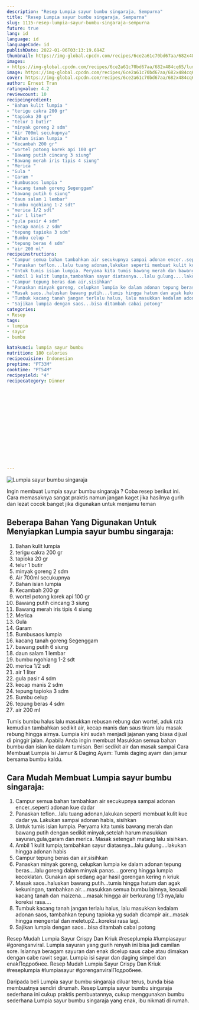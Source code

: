 ```yaml
---
description: "Resep Lumpia sayur bumbu singaraja, Sempurna"
title: "Resep Lumpia sayur bumbu singaraja, Sempurna"
slug: 1115-resep-lumpia-sayur-bumbu-singaraja-sempurna
future: true
lang: id
language: id
languageCode: id
publishDate: 2022-01-06T03:13:19.694Z 
thumbnail: https://img-global.cpcdn.com/recipes/6ce2a61c70bd67aa/682x484cq65/lumpia-sayur-bumbu-singaraja-foto-resep-utama.png
images:
- https://img-global.cpcdn.com/recipes/6ce2a61c70bd67aa/682x484cq65/lumpia-sayur-bumbu-singaraja-foto-resep-utama.png
image: https://img-global.cpcdn.com/recipes/6ce2a61c70bd67aa/682x484cq65/lumpia-sayur-bumbu-singaraja-foto-resep-utama.png
cover: https://img-global.cpcdn.com/recipes/6ce2a61c70bd67aa/682x484cq65/lumpia-sayur-bumbu-singaraja-foto-resep-utama.png
author: Ernest Tran
ratingvalue: 4.2
reviewcount: 10
recipeingredient:
- "Bahan kulit lumpia "
- "terigu cakra 200 gr"
- "tapioka 20 gr"
- "telur 1 butir"
- "minyak goreng 2 sdm"
- "Air 700ml secukupnya"
- "Bahan isian lumpia "
- "Kecambah 200 gr"
- "wortel potong korek api 100 gr"
- "Bawang putih cincang 3 siung"
- "Bawang merah iris tipis 4 siung"
- "Merica "
- "Gula "
- "Garam "
- "Bumbusaos lumpia "
- "kacang tanah goreng Segenggam"
- "bawang putih 6 siung"
- "daun salam 1 lembar"
- "bumbu ngohiang 1-2 sdt"
- "merica 1/2 sdt"
- "air 1 liter"
- "gula pasir 4 sdm"
- "kecap manis 2 sdm"
- "tepung tapioka 3 sdm"
- "Bumbu celup "
- "tepung beras 4 sdm"
- "air 200 ml"
recipeinstructions:
- "Campur semua bahan tambahkan air secukupnya sampai adonan encer..seperti adonan kue dadar"
- "Panaskan teflon...lalu tuang adonan,lakukan seperti membuat kulit kue dadar ya. Lakukan sampai adonan habis, sisihkan"
- "Untuk tumis isian lumpia. Peryama kita tumis bawang merah dan bawang putih dengan sedikit minyak,setelah harum masukkan sayuran,gula,garam dan merica. Masak setengah matang lalu sisihkan."
- "Ambil 1 kulit lumpia,tambahkan sayur diatasnya...lalu gulung....lakukan hingga adonan habis"
- "Campur tepung beras dan air,sisihkan"
- "Panaskan minyak goreng, celupkan lumpia ke dalam adonan tepung beras....lalu goreng dalam minyak panas....goreng hingga lumpia kecoklatan. Gunakan api sedang agar hasil gorengan kering n kriuk"
- "Masak saos..haluskan bawang putih...tumis hingga hatum dan agak kekuningan, tambahkan air....masukkan semua bumbu lainnya, kecuali kacang tanah dan maizena....masak hingga air berkurang 1/3 nya,lalu koreksi rasa...."
- "Tumbuk kacang tanah jangan terlalu halus, lalu masukkan kedalam adonan saos, tambahkan tepung tapioka yg sudah dicampir air...masak hingga mengental dan meletup2...koreksi rasa lagi."
- "Sajikan lumpia dengan saos...bisa ditambah cabai potong"
categories:
- Resep
tags:
- lumpia
- sayur
- bumbu

katakunci: lumpia sayur bumbu 
nutrition: 180 calories
recipecuisine: Indonesian
preptime: "PT33M"
cooktime: "PT54M"
recipeyield: "4"
recipecategory: Dinner


     
    
    
    
    
    
    
    
    
    
    
      
    
---
```



![Lumpia sayur bumbu singaraja](https://img-global.cpcdn.com/recipes/6ce2a61c70bd67aa/682x484cq65/lumpia-sayur-bumbu-singaraja-foto-resep-utama.png)

Ingin membuat Lumpia sayur bumbu singaraja ? Coba resep berikut ini. Cara memasaknya sangat praktis namun jangan kaget jika hasilnya gurih dan lezat cocok banget jika digunakan untuk menjamu teman

<!--inarticleads1-->

## Beberapa Bahan Yang Digunakan Untuk Menyiapkan Lumpia sayur bumbu singaraja:

1. Bahan kulit lumpia 
1. terigu cakra 200 gr
1. tapioka 20 gr
1. telur 1 butir
1. minyak goreng 2 sdm
1. Air 700ml secukupnya
1. Bahan isian lumpia 
1. Kecambah 200 gr
1. wortel potong korek api 100 gr
1. Bawang putih cincang 3 siung
1. Bawang merah iris tipis 4 siung
1. Merica 
1. Gula 
1. Garam 
1. Bumbusaos lumpia 
1. kacang tanah goreng Segenggam
1. bawang putih 6 siung
1. daun salam 1 lembar
1. bumbu ngohiang 1-2 sdt
1. merica 1/2 sdt
1. air 1 liter
1. gula pasir 4 sdm
1. kecap manis 2 sdm
1. tepung tapioka 3 sdm
1. Bumbu celup 
1. tepung beras 4 sdm
1. air 200 ml

Tumis bumbu halus lalu masukkan rebusan rebung dan wortel, aduk rata kemudian tambahkan sedikit air, kecap manis dan saus tiram lalu masak rebung hingga airnya. Lumpia kini sudah menjadi jajanan yang biasa dijual di pinggir jalan. Apabila Anda ingin membuat Masukkan semua bahan bumbu dan isian ke dalam tumisan. Beri sedikit air dan masak sampai Cara Membuat Lumpia Isi Jamur &amp; Daging Ayam: Tumis daging ayam dan jamur bersama bumbu kaldu. 

<!--inarticleads2-->

## Cara Mudah Membuat Lumpia sayur bumbu singaraja:

1. Campur semua bahan tambahkan air secukupnya sampai adonan encer..seperti adonan kue dadar
1. Panaskan teflon...lalu tuang adonan,lakukan seperti membuat kulit kue dadar ya. Lakukan sampai adonan habis, sisihkan
1. Untuk tumis isian lumpia. Peryama kita tumis bawang merah dan bawang putih dengan sedikit minyak,setelah harum masukkan sayuran,gula,garam dan merica. Masak setengah matang lalu sisihkan.
1. Ambil 1 kulit lumpia,tambahkan sayur diatasnya...lalu gulung....lakukan hingga adonan habis
1. Campur tepung beras dan air,sisihkan
1. Panaskan minyak goreng, celupkan lumpia ke dalam adonan tepung beras....lalu goreng dalam minyak panas....goreng hingga lumpia kecoklatan. Gunakan api sedang agar hasil gorengan kering n kriuk
1. Masak saos..haluskan bawang putih...tumis hingga hatum dan agak kekuningan, tambahkan air....masukkan semua bumbu lainnya, kecuali kacang tanah dan maizena....masak hingga air berkurang 1/3 nya,lalu koreksi rasa....
1. Tumbuk kacang tanah jangan terlalu halus, lalu masukkan kedalam adonan saos, tambahkan tepung tapioka yg sudah dicampir air...masak hingga mengental dan meletup2...koreksi rasa lagi.
1. Sajikan lumpia dengan saos...bisa ditambah cabai potong


Resep Mudah Lumpia Sayur Crispy Dan Kriuk #reseplumpia #lumpiasayur #gorenganviral. Lumpia sayuran yang gurih renyah ini bisa jadi camilan sore. Isiannya beragam sayuran dan enak dicelup saus cabe atau dimakan dengan cabe rawit segar. Lumpia isi sayur dan daging simpel dan enakПодробнее. Resep Mudah Lumpia Sayur Crispy Dan Kriuk #reseplumpia #lumpiasayur #gorenganviralПодробнее. 

Daripada   beli  Lumpia sayur bumbu singaraja  diluar terus, bunda  bisa membuatnya sendiri dirumah. Resep  Lumpia sayur bumbu singaraja  sederhana ini cukup praktis pembuatannya, cukup menggunakan bumbu sederhana  Lumpia sayur bumbu singaraja  yang enak, ibu nikmati di rumah.
